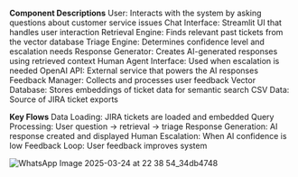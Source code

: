**Component Descriptions**
User: Interacts with the system by asking questions about customer service issues
Chat Interface: Streamlit UI that handles user interaction
Retrieval Engine: Finds relevant past tickets from the vector database
Triage Engine: Determines confidence level and escalation needs
Response Generator: Creates AI-generated responses using retrieved context
Human Agent Interface: Used when escalation is needed
OpenAI API: External service that powers the AI responses
Feedback Manager: Collects and processes user feedback
Vector Database: Stores embeddings of ticket data for semantic search
CSV Data: Source of JIRA ticket exports

**Key Flows**
Data Loading: JIRA tickets are loaded and embedded
Query Processing: User question → retrieval → triage
Response Generation: AI response created and displayed
Human Escalation: When AI confidence is low
Feedback Loop: User feedback improves system

![WhatsApp Image 2025-03-24 at 22 38 54_34db4748](https://github.com/user-attachments/assets/e99e1fba-1d16-4b17-8902-2c10f66b1fc3)
